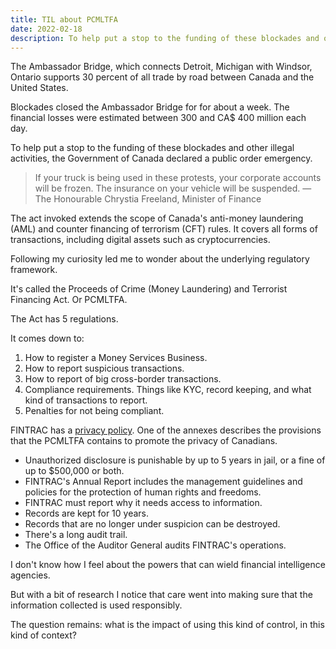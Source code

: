 ```yaml
---
title: TIL about PCMLTFA
date: 2022-02-18
description: To help put a stop to the funding of these blockades and other illegal activities, the Government of Canada declared a public order emergency.
---
```


The Ambassador Bridge, which connects Detroit, Michigan with Windsor, Ontario supports 30 percent of all trade by road between Canada and the United States.

Blockades closed the Ambassador Bridge for for about a week. The financial losses were estimated between 300 and CA$ 400 million each day.

To help put a stop to the funding of these blockades and other illegal activities, the Government of Canada declared a public order emergency.

> If your truck is being used in these protests, your corporate accounts will be frozen. 
> The insurance on your vehicle will be suspended.
> —The Honourable Chrystia Freeland, Minister of Finance

The act invoked extends the scope of Canada's anti-money laundering (AML) and counter financing of terrorism (CFT) rules. It covers all forms of transactions, including digital assets such as cryptocurrencies.

Following my curiosity led me to wonder about the underlying regulatory framework.

It's called the Proceeds of Crime (Money Laundering) and Terrorist Financing Act. Or PCMLTFA.

The Act has 5 regulations.

It comes down to:

1. How to register a Money Services Business.
1. How to report suspicious transactions.
1. How to report of big cross-border transactions.
1. Compliance requirements. Things like KYC, record keeping, and what kind of transactions to report.
1. Penalties for not being compliant.

FINTRAC has a [privacy policy](https://www.fintrac-canafe.gc.ca/atip-aiprp/2011-pp-eng). One of the annexes describes the provisions that the PCMLTFA contains to promote the privacy of Canadians. 

- Unauthorized disclosure is punishable by up to 5 years in jail, or a fine of up to $500,000 or both.
- FINTRAC's Annual Report includes the management guidelines and policies for the protection of human 
rights and freedoms.
- FINTRAC must report why it needs access to information. 
- Records are kept for 10 years.
- Records that are no longer under suspicion can be destroyed.
- There's a long audit trail.
- The Office of the Auditor General audits FINTRAC's operations.

I don't know how I feel about the powers that can wield financial intelligence agencies. 

But with a bit of research I notice that care went into making sure that the information collected is used responsibly.

The question remains: what is the impact of using this kind of control, in this kind of context?
